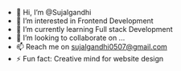- 👋 Hi, I’m @Sujalgandhi
- 👀 I’m interested in Frontend Development
- 🌱 I’m currently learning Full stack Development
- 💞️ I’m looking to collaborate on ...
- 📫 Reach me on sujalgandhi0507@gmail.com
- ⚡ Fun fact: Creative mind for website design

<!---
Sujalgandhi/Sujalgandhi is a ✨ special ✨ repository because its `README.md` (this file) appears on your GitHub profile.
You can click the Preview link to take a look at your changes.
--->
